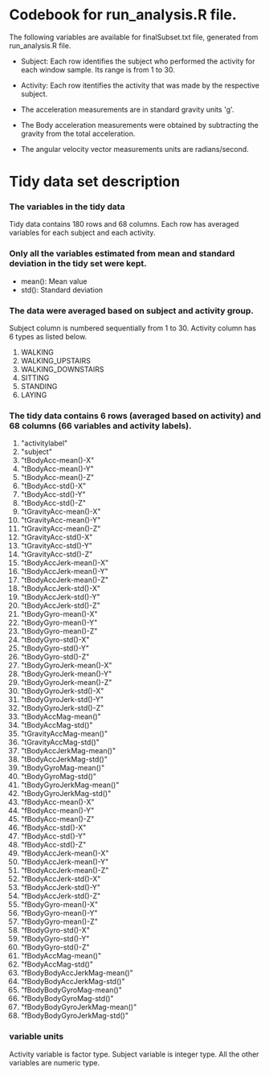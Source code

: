 # Codebook for run_analysis.R file.  

The following variables are available for finalSubset.txt file, generated from run_analysis.R file.

- Subject: Each row identifies the subject who performed the activity for each window sample. Its range is from 1 to 30.

- Activity: Each row itentifies the activity that was made by the respective subject.

- The acceleration measurements are in standard gravity units 'g'. 

- The Body acceleration measurements were obtained by subtracting the gravity from the total acceleration. 

- The angular velocity vector measurements units are radians/second. 

# Tidy data set description

### The variables in the tidy data
Tidy data contains 180 rows and 68 columns. Each row has averaged variables for each subject and each activity.

### Only all the variables estimated from mean and standard deviation in the tidy set were kept.

* mean(): Mean value
* std(): Standard deviation

### The data were averaged based on subject and activity group.

Subject column is numbered sequentially from 1 to 30.
Activity column has 6 types as listed below.
1. WALKING
2. WALKING_UPSTAIRS
3. WALKING_DOWNSTAIRS
4. SITTING
5. STANDING
6. LAYING

### The tidy data contains 6 rows (averaged based on activity) and 68 columns (66 variables and activity labels).
1. "activitylabel"
2. "subject"
3. "tBodyAcc-mean()-X"          
4. "tBodyAcc-mean()-Y"
5. "tBodyAcc-mean()-Z"
6. "tBodyAcc-std()-X"           
7. "tBodyAcc-std()-Y" 
8. "tBodyAcc-std()-Z"
9. "tGravityAcc-mean()-X"
10. "tGravityAcc-mean()-Y"
11. "tGravityAcc-mean()-Z"
12. "tGravityAcc-std()-X"        
13. "tGravityAcc-std()-Y"
14. "tGravityAcc-std()-Z"
15. "tBodyAccJerk-mean()-X"      
16. "tBodyAccJerk-mean()-Y"
17. "tBodyAccJerk-mean()-Z"
18. "tBodyAccJerk-std()-X"       
19. "tBodyAccJerk-std()-Y"
20. "tBodyAccJerk-std()-Z"
21. "tBodyGyro-mean()-X"         
22. "tBodyGyro-mean()-Y"
23. "tBodyGyro-mean()-Z"
24. "tBodyGyro-std()-X"          
25. "tBodyGyro-std()-Y" 
26. "tBodyGyro-std()-Z" 
27. "tBodyGyroJerk-mean()-X"     
28. "tBodyGyroJerk-mean()-Y"
29. "tBodyGyroJerk-mean()-Z"
30. "tBodyGyroJerk-std()-X"      
31. "tBodyGyroJerk-std()-Y"
32. "tBodyGyroJerk-std()-Z"
33. "tBodyAccMag-mean()"         
34. "tBodyAccMag-std()"
35. "tGravityAccMag-mean()"
36. "tGravityAccMag-std()"       
37. "tBodyAccJerkMag-mean()"
38. "tBodyAccJerkMag-std()"
39. "tBodyGyroMag-mean()"        
40. "tBodyGyroMag-std()"
41. "tBodyGyroJerkMag-mean()"
42. "tBodyGyroJerkMag-std()"     
43. "fBodyAcc-mean()-X"
44. "fBodyAcc-mean()-Y"
45. "fBodyAcc-mean()-Z"          
46. "fBodyAcc-std()-X"
47. "fBodyAcc-std()-Y"
48. "fBodyAcc-std()-Z"           
49. "fBodyAccJerk-mean()-X"
50. "fBodyAccJerk-mean()-Y"
51. "fBodyAccJerk-mean()-Z"      
52. "fBodyAccJerk-std()-X"
53. "fBodyAccJerk-std()-Y"
54. "fBodyAccJerk-std()-Z"       
55. "fBodyGyro-mean()-X"  
56. "fBodyGyro-mean()-Y"
57. "fBodyGyro-mean()-Z"         
58. "fBodyGyro-std()-X"
59. "fBodyGyro-std()-Y"   
60. "fBodyGyro-std()-Z"          
61. "fBodyAccMag-mean()"
62. "fBodyAccMag-std()"   
63. "fBodyBodyAccJerkMag-mean()" 
64. "fBodyBodyAccJerkMag-std()"
65. "fBodyBodyGyroMag-mean()" 
66. "fBodyBodyGyroMag-std()"     
67. "fBodyBodyGyroJerkMag-mean()" 
68. "fBodyBodyGyroJerkMag-std()"

### variable units
Activity variable is factor type.
Subject variable is integer type.
All the other variables are numeric type.
